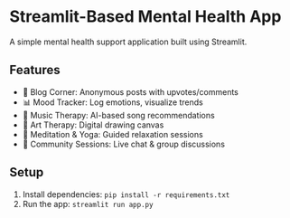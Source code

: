 # Streamlit-Based Mental Health App
A simple mental health support application built using Streamlit.

## Features
- 📝 Blog Corner: Anonymous posts with upvotes/comments
- 📊 Mood Tracker: Log emotions, visualize trends
- 🎵 Music Therapy: AI-based song recommendations
- 🎨 Art Therapy: Digital drawing canvas
- 🧘 Meditation & Yoga: Guided relaxation sessions
- 💬 Community Sessions: Live chat & group discussions

## Setup
1. Install dependencies: `pip install -r requirements.txt`
2. Run the app: `streamlit run app.py`
